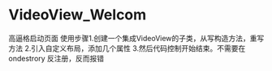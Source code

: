 # VideoView_Welcom
高逼格启动页面
使用步骤1.创建一个集成VideoView的子类，从写构造方法，重写方法
      2.引入自定义布局，添加几个属性
      3.然后代码控制开始结束。不需要在ondestrory 反注册，反而报错
